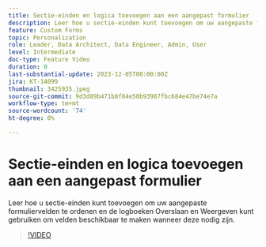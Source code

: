 ```yaml
---
title: Sectie-einden en logica toevoegen aan een aangepast formulier
description: Leer hoe u sectie-einden kunt toevoegen om uw aangepaste formuliervelden te ordenen en de logboeken Overslaan en Weergeven kunt gebruiken om velden beschikbaar te maken wanneer deze nodig zijn.
feature: Custom Forms
topic: Personalization
role: Leader, Data Architect, Data Engineer, Admin, User
level: Intermediate
doc-type: Feature Video
duration: 0
last-substantial-update: 2023-12-05T00:00:00Z
jira: KT-14099
thumbnail: 3425935.jpeg
source-git-commit: 9d3d89b471b8f84e50b93987fbc684e47be74e7a
workflow-type: tm+mt
source-wordcount: '74'
ht-degree: 0%

---
```



# Sectie-einden en logica toevoegen aan een aangepast formulier

Leer hoe u sectie-einden kunt toevoegen om uw aangepaste formuliervelden te ordenen en de logboeken Overslaan en Weergeven kunt gebruiken om velden beschikbaar te maken wanneer deze nodig zijn.

>[!VIDEO](https://video.tv.adobe.com/v/3425935/?quality=12&learn=on)
